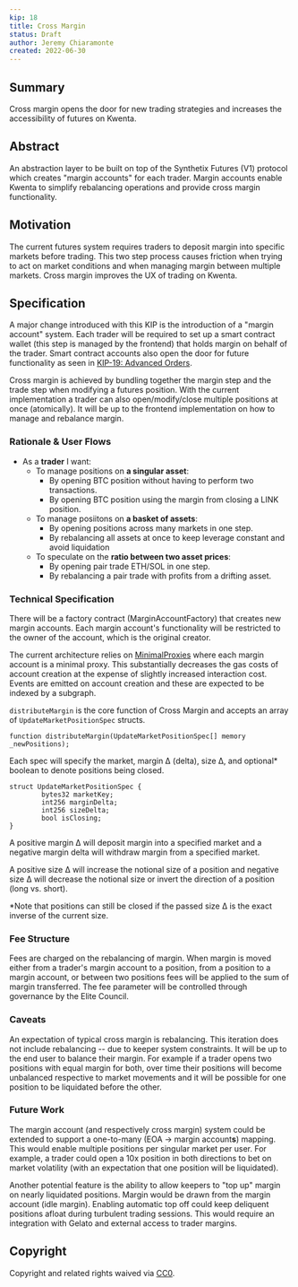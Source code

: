 ```yaml
---
kip: 18
title: Cross Margin
status: Draft
author: Jeremy Chiaramonte
created: 2022-06-30
---
```


## Summary

Cross margin opens the door for new trading strategies and increases the accessibility of futures on Kwenta.

## Abstract

An abstraction layer to be built on top of the Synthetix Futures (V1) protocol which creates "margin accounts" for each trader. Margin accounts enable Kwenta to simplify rebalancing operations and provide cross margin functionality.

## Motivation

The current futures system requires traders to deposit margin into specific markets before trading. This two step process causes friction when trying to act on market conditions and when managing margin between multiple markets. Cross margin improves the UX of trading on Kwenta.

## Specification

A major change introduced with this KIP is the introduction of a "margin account" system. Each trader will be required to set up a smart contract wallet (this step is managed by the frontend) that holds margin on behalf of the trader. Smart contract accounts also open the door for future functionality as seen in [KIP-19: Advanced Orders](./kip-19.md).

Cross margin is achieved by bundling together the margin step and the trade step when modifying a futures position. With the current implementation a trader can also open/modify/close multiple positions at once (atomically). It will be up to the frontend implementation on how to manage and rebalance margin. 

### Rationale & User Flows

- As a **trader** I want:
    - To manage positions on **a singular asset**:
        - By opening BTC position without having to perform two transactions.
        - By opening BTC position using the margin from closing a LINK position.
    - To manage posiitons on **a basket of assets**:
        - By opening positions across many markets in one step.
        - By rebalancing all assets at once to keep leverage constant and avoid liquidation
    - To speculate on the **ratio between two asset prices**:
        - By opening pair trade ETH/SOL in one step.
        - By rebalancing a pair trade with profits from a drifting asset.

### Technical Specification

There will be a factory contract (MarginAccountFactory) that creates new margin accounts. Each margin account's functionality will be restricted to the owner of the account, which is the original creator.

The current architecture relies on [MinimalProxies](https://eips.ethereum.org/EIPS/eip-1167) where each margin account is a minimal proxy. This substantially decreases the gas costs of account creation at the expense of slightly increased interaction cost. Events are emitted on account creation and these are expected to be indexed by a subgraph. 

`distributeMargin` is the core function of Cross Margin and accepts an array of `UpdateMarketPositionSpec` structs. 

```solidity
function distributeMargin(UpdateMarketPositionSpec[] memory _newPositions);
``` 

Each spec will specify the market, margin Δ (delta), size Δ, and optional* boolean to denote positions being closed. 

```solidity
struct UpdateMarketPositionSpec {
        bytes32 marketKey;
        int256 marginDelta;
        int256 sizeDelta;
        bool isClosing;
}
```

A positive margin Δ will deposit margin into a specified market and a negative margin delta will withdraw margin from a specified market. 

A positive size Δ will increase the notional size of a position and negative size Δ will decrease the notional size or invert the direction of a position (long vs. short).

*Note that positions can still be closed if the passed size Δ is the exact inverse of the current size. 

### Fee Structure

Fees are charged on the rebalancing of margin. When margin is moved either from a trader's margin account to a position, from a position to a margin account, or between two positions fees will be applied to the sum of margin transferred. The fee parameter will be controlled through governance by the Elite Council.

### Caveats

An expectation of typical cross margin is rebalancing. This iteration does not include rebalancing -- due to keeper system constraints. It will be up to the end user to balance their margin. For example if a trader opens two positions with equal margin for both, over time their positions will become unbalanced respective to market movements and it will be possible for one position to be liquidated before the other.

### Future Work

The margin account (and respectively cross margin) system could be extended to support a one-to-many (EOA -> margin account**s**) mapping. This would enable multiple positions per singular market per user. For example, a trader could open a 10x position in both directions to bet on market volatility (with an expectation that one position will be liquidated).

Another potential feature is the ability to allow keepers to "top up" margin on nearly liquidated positions. Margin would be drawn from the margin account (idle margin). Enabling automatic top off could keep deliquent positions afloat during turbulent trading sessions. This would require an integration with Gelato and external access to trader margins.

## Copyright

Copyright and related rights waived via [CC0](https://creativecommons.org/publicdomain/zero/1.0/).
